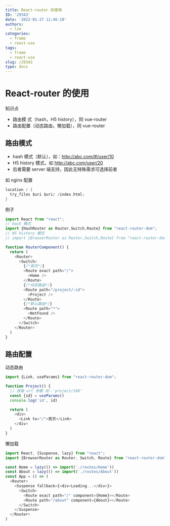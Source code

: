 ```yaml
---
title: React-router 的使用
ID: '29343'
date: '2022-01-27 11:46:10'
authors:
  - lzw
categories:
  - frame
  - react-use
tags:
  - frame
  - react-use
slug: /29343
type: docs
---
```


# React-router 的使用

知识点

- 路由模   式（hash，H5 history），同 vue-router
- 路由配置（动态路由，懒加载），同 vue-router

## 路由模式

- hash 模式（默认），如：http://abc.com/#/user/10
- H5 history 模式，如 http://abc.com/user/20
- 后者需要 server 端支持，因此无特殊需求可选择前者

如 nginx 配置

```c
location / {
  try_files $uri $uri/ /index.html;
}
```

例子

```js
import React from "react";
// hash 模式
import {HashRouter as Router,Switch,Route} from "react-router-dom";
// H5 history 模式
// import {BrowserRouter as Router,Switch,Route} from "react-router-dom";

function RouterComponent() {
  return (
    <Router>
      <Switch>
        {/*首页*/}
        <Route exact path="/">
          <Home />
        </Route>
        {/*动态路由*/}
        <Route path="/project/:id">
          <Project />
        </Route>
        {/*默认路由*/}
        <Route path="*">
          <NotFound />
        </Route>
      </Switch>
    </Router>
  )
}
```

## 路由配置

动态路由

```js
import {Link, useParams} from "react-router-dom";

function Project() {
  // 获取 url 参数 如：'project/100'
  const {id} = useParams()
  console.log('id', id)

  return (
    <div>
      <Link to="/">首页</Link>
    </div>
  )
}
```

懒加载

```js
import React, {Suspense, lazy} from "react";
import {BrowserRouter as Router, Switch, Route} from "react-router-dom";

const Home = lazy(() => import('./routes/Home'))
const About = lazy(() => import('./routes/About'))
const App = () => (
  <Router>
    <Suspense fallback={<div>Loading...</div>}>
      <Switch>
        <Route exact path="/" component={Home}></Route>
        <Route path="/about" component={About}></Route>
      </Switch>
    </Suspense>
  </Router>
)
```




